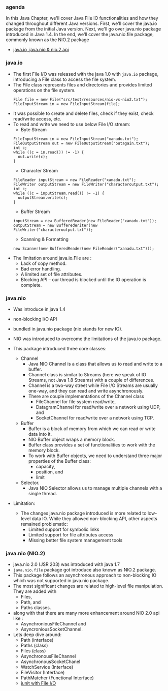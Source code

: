 ### agenda
In this Java Chapter, we'll cover Java File IO functionalities and how they changed throughout different Java versions. First, we'll cover the java.io package from the initial Java version. Next, we'll go over java.nio package introduced in Java 1.4. In the end, we'll cover the java.nio.file package, commonly known as the NIO.2 package

- [java.io, java.nio & nio.2 api](https://docs.oracle.com/javase/8/docs/technotes/guides/io/index.html)

### java.io
- The first File I/O was released with the java 1.0 with `java.io` package, introducing a File class to access the file system. 
- The File class represents files and directories and provides limited operations on the file system. 
  ```
  File file = new File("src/test/resources/nio-vs-nio2.txt");
  FileInputStream in = new FileInputStream(file);
  ```
- It was possible to create and delete files, check if they exist, check read/write access, etc.
- To read and write we need to use below File I/O stream:
  - Byte Stream
  ```
  FileInputStream in = new FileInputStream("xanadu.txt");
  FileOutputStream out = new FileOutputStream("outagain.txt");
  int c;
  while ((c = in.read()) != -1) {
    out.write(c);
  }
  ```
  - Character Stream
  ```
  FileReader inputStream = new FileReader("xanadu.txt");
  FileWriter outputStream = new FileWriter("characteroutput.txt");
  int c;
  while ((c = inputStream.read()) != -1) {
    outputStream.write(c);
  }
  ```
  - Buffer Stream
  ```
  inputStream = new BufferedReader(new FileReader("xanadu.txt"));
  outputStream = new BufferedWriter(new FileWriter("characteroutput.txt"));
  ```
  - Scanning & Formatting
  ```
  new Scanner(new BufferedReader(new FileReader("xanadu.txt")));
  ```
- The limitation around java.io.File are :
  - Lack of copy method.
  - Bad error handling.
  - A limited set of file attributes.
  - Blocking API – our thread is blocked until the IO operation is complete.

### java.nio
- Was introduce in java 1.4
- non-blocking I/O API
- bundled in java.nio package (nio stands for new IO).
- NIO was introduced to overcome the limitations of the java.io package.
- This package introduced three core classes: 
  - Channel 
    - Java NIO Channel is a class that allows us to read and write to a buffer. 
    - Channel class is similar to Streams (here we speak of IO Streams, not Java 1.8 Streams) with a couple of differences. 
    - Channel is a two-way street while File I/O Streams are usually one-way, and they can read and write asynchronously.
    - There are couple implementations of the Channel class
      - FileChannel for file system read/write, 
      - DatagramChannel for read/write over a network using UDP, and 
      - SocketChannel for read/write over a network using TCP.
  - Buffer
    - Buffer is a block of memory from which we can read or write data into it. 
    - NIO Buffer object wraps a memory block. 
    - Buffer class provides a set of functionalities to work with the memory block. 
    - To work with Buffer objects, we need to understand three major properties of the Buffer class: 
      - capacity, 
      - position, and 
      - limit
  - Selector.
    - Java NIO Selector allows us to manage multiple channels with a single thread.

- Limitation:
  - The changes java.nio package introduced is more related to low-level data IO. While they allowed non-blocking API, other aspects remained problematic:
    - Limited support for symbolic links 
    - Limited support for file attributes access 
    - Missing better file system management tools

### java.nio (NIO.2)
- java.nio 2.0 (JSR 203) was introduced with java 1.7
- `java.nio.file` package got introduce also known as NIO.2 package.
- This package follows an asynchronous approach to non-blocking IO which was not supported in java.nio package.
- The most significant changes are related to high-level file manipulation. They are added with 
  - Files, 
  - Path, and 
  - Paths classes. 
- along with that there are many more enhancement around NIO 2.0 api like : 
  - AsynchroniousFileChannel and 
  - AsyncroniousSocketChannel.
- Lets deep dive around:
  - Path (interface)
  - Paths (class)
  - Files (class)
  - AsynchronousFileChannel
  - AsynchronousSocketChanel
  - WatchService (Interface)
  - FileVisitor (Interface)
  - PathMatcher (Functional Interface)
  - [junit with File I/O](https://blogs.oracle.com/javamagazine/post/working-and-unit-testing-with-temporary-files-in-java)
